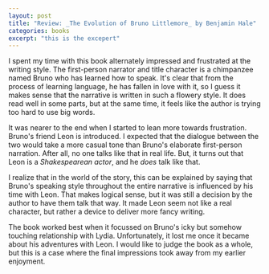 ```yaml
---
layout: post
title: "Review: _The Evolution of Bruno Littlemore_ by Benjamin Hale"
categories: books
excerpt: "this is the excepert"
---
```


I spent my time with this book alternately impressed and frustrated at the writing style. The first-person narrator and title character is a chimpanzee named Bruno who has learned how to speak. It's clear that from the process of learning language, he has fallen in love with it, so I guess it makes sense that the narrative is written in such a flowery style. It does read well in some parts, but at the same time, it feels like the author is trying too hard to use big words.

It was nearer to the end when I started to lean more towards frustration. Bruno's friend Leon is introduced. I expected that the dialogue between the two would take a more casual tone than Bruno's elaborate first-person narration. After all, no one talks like that in real life. But, it turns out that Leon is a _Shakespearean actor_, and he _does_ talk like that.

I realize that in the world of the story, this can be explained by saying that Bruno's speaking style throughout the entire narrative is influenced by his time with Leon. That makes logical sense, but it was still a decision by the author to have them talk that way. It made Leon seem not like a real character, but rather a device to deliver more fancy writing.

The book worked best when it focussed on Bruno's icky but somehow touching relationship with Lydia. Unfortunately, it lost me once it became about his adventures with Leon. I would like to judge the book as a whole, but this is a case where the final impressions took away from my earlier enjoyment.